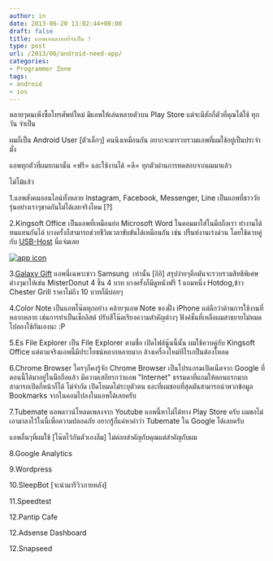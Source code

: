 ```yaml
---
author: in
date: 2013-06-20 13:02:44+00:00
draft: false
title: แอพแอนดรอยที่จำเป็น !
type: post
url: /2013/06/android-need-app/
categories:
- Programmer Zone
tags:
- android
- ios
---
```


หลายๆคนเพิ่งซื้อโทรศัพท์ใหม่ มีแอพให้เล่นหลายตัวบน Play Store แต่จะมีสักกี่ตัวที่คุณได้ใช้ ทุกวัน จำเป็น

ผมก็เป็น Android User [ตัวเล็กๆ] คนนึงเหมือนกัน อยากจะมารวบรวมแอพที่ผมใช้อยู่เป็นประจำมั่ง

แอพทุกตัวที่ผมยกมานั้น =ฟรี= และใช้งานได้ =ดี= ทุกตัวผ่านการทดสอบจากผมมาแล้ว

ไม่โม้แล้ว

1.แอพสังคมออนไลน์ทั้งหลาย Instagram, Facebook, Messenger, Line เป็นแอพที่ชาววัยรุ่นอย่างเราๆขาดกันไม่ได้เลยจริงไหม [?]

2.Kingsoft Office เป็นแอพที่เหมือนย่อ Microsoft Word ในคอมมาใส่ในมือถือเรา ทำงานได้ทนแทนกันได้ บางครั้งก็สามารถช่วยชีวิตเวลาขับขันได้เหมือนกัน เช่น ปริ้นท์งานเร่งด่วน โดยใช้ควบคู่กับ [USB-Host](https://www.innnblog.com/usb-host/) นี่แจ่มเลย

[![app icon](https://www.innnblog.com/wp-content/uploads/2013/06/cats.jpg)
](https://www.innnblog.com/wp-content/uploads/2013/06/cats.jpg)

<!-- more -->

3.[Galaxy Gift](https://www.innnblog.com/galaxy-gift-misterdonut/) แอพนี่เฉพาะชาว Samsung  เท่านั้น [อิอิ] สรุปง่ายๆคือมันจะรวบรวมสิทธิพิเศษต่างๆมาให้เช่น MisterDonut 4 ชิ้น 4 บาท บางครั้งก็มีดูหนังฟรี 1 แถมหนึ่ง Hotdog,ข้าว Chester Grill ราคาไม่ถึง 10 บาทก็มีบ่อยๆ

4.Color Note เป็นแอพโน๊ตทุกอย่าง คล้ายๆแอพ Note ของฝั่ง iPhone แต่ดีกว่าด้านการใช้งานที่หลากหลาย เช่นการทำเป็นเช็กลิสต์ ปรับสีโน๊ตเรียงความสำคัญต่างๆ ฟังค์ชั่นที่เหลือผมสาธยายไม่หมด ไปลองใช้กันเองนะ :P

5.Es File Explorer เป็น File Explorer ตามชื่อ เปิดไฟล์นู๊นนี้นั้น ผมใช้ควบคู่กับ Kingsoft Office แต่ตามจริงแอพนี้มีประโยชน์หลากหลายมาก ล้างเครื่องใหม่ทีไรเกป็นต้องโหลด

6.Chrome Browser ใครๆก็คงรู้จัก Chrome Browser เป็นโปรแกรมเปิดเน็ตจาก Google ที่ตอนนี้ได้มาอยู่ในมือถือแล้ว มีความเสถียรกว่าแอพ "Internet" ธรรมดาที่แถมให้ตอนแรกมาก สามารถเปิดกี่หน้าก็ได้ ไม่จำกัด เปิดโหมดไม่ระบุตัวตน และที่ผมชอบที่สุดมันสามารถนำพวกข้อมูล Bookmarks จากในคอมไปลงในแอพได้เลยครับ

7.Tubemate แอพดาวน์โหลดเพลงจาก Youtube แอพนี้หาไม่ได้ทาง Play Store ครับ ผมขอไม่เอามาลงไว้ในนี้เพื่อความปลอดภัย อยากรู้ก็แค่หาคำว่า Tubemate ใน Google ได้เลยครับ



แอพอื่นๆที่ผมใช้ [โน๊ตไว้กันตัวเองลืม] ไม่ค่อยสำคัญกับคุณแต่สำคัญกับผม

8.Google Analytics

9.Wordpress

10.SleepBot [จะนำมารีวิวภายหลัง]

11.Speedtest

12.Pantip Cafe

12.Adsense Dashboard

12.Snapseed
